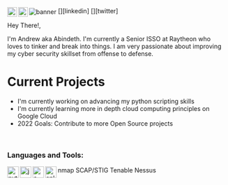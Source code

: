 <img align="center" alt="banner" src="https://github.com/abindeth-cybersec/images/blob/main/Facebook_Banner.png" />
[<img align="left" alt="linkedin" width="22px" src="https://cdn.jsdelivr.net/npm/simple-icons@6.1.0/icons/linkedin.svg" />][linkedin]
[<img align="left" alt="twitter" width="22px" src="https://cdn.jsdelivr.net/npm/simple-icons@6.1.0/icons/twitter.svg" />][twitter]

<br />

Hey There!,

I'm Andrew aka Abindeth. I'm currently a Senior ISSO at Raytheon who loves to tinker and break into things. I am very passionate about improving my cyber security skillset from offense to defense.

# Current Projects
- I'm currently working on advancing my python scripting skills
- I'm currently learning more in depth cloud computing principles on Google Cloud
- 2022 Goals: Contribute to more Open Source projects

<br />

### Languages and Tools:
<img align="left" alt="python" width="26px" src="https://cdn.jsdelivr.net/npm/simple-icons@6.1.0/icons/python.svg?" />
<img align="left" alt="java" width="26px" src="https://cdn.jsdelivr.net/npm/simple-icons@6.1.0/icons/java.svg" />
<img align="left" alt="c++" width="26px" src="https://cdn.jsdelivr.net/npm/simple-icons@6.1.0/icons/cplusplus.svg" />
<img align="left" alt="splunk" width="26px" src="https://cdn.jsdelivr.net/npm/simple-icons@6.1.0/icons/splunk.svg" />
nmap
SCAP/STIG
Tenable
Nessus

<br />
<br />

[linkedin]: https://linkedin.com/in/andrew-carmer
[twitter]: https://twitter.com/abindeth

<!---
abindeth-cybersec/abindeth-cybersec is a ✨ special ✨ repository because its `README.md` (this file) appears on your GitHub profile.
You can click the Preview link to take a look at your changes.
--->
